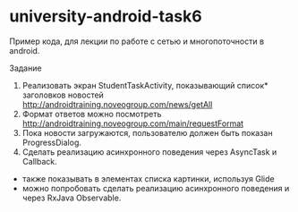 university-android-task6
===================

Пример кода, для лекции по работе с сетью и многопоточности в android. <br/>

Задание <br/>

1. Реализовать экран StudentTaskActivity, показывающий список* заголовков новостей http://androidtraining.noveogroup.com/news/getAll
2. Формат ответов можно посмотреть http://androidtraining.noveogroup.com/main/requestFormat
3. Пока новости загружаются, пользователю должен быть показан ProgressDialog.
4. Сделать реализацию асинхронного поведения через AsyncTask и Callback. 

* также показывать в элементах списка картинки, используя Glide
* можно попробовать сделать реализацию асинхронного поведения и через RxJava Observable. 